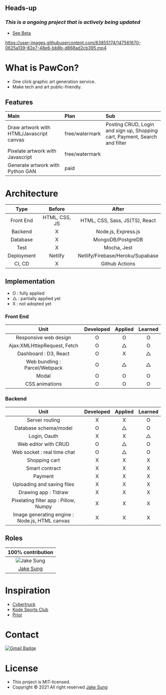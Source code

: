 ## Heads-up
### *This is a ongoing project that is actively being updated*

- [See Beta](https://bit.ly/hello_visitor)

https://user-images.githubusercontent.com/83855174/147561670-0625a139-82e7-48e6-bb8b-d868ad2cb395.mp4

# What is PawCon?
- One click graphic art generation service. 
- Make tech and art public-friendly.

## Features
|Main|Plan|Sub|
|:---|:--|:---|
|Draw artwork with HTML/Javascript canvas|free/watermark|Posting CRUD, Login and sign up, Shopping cart, Payment, Search and filter|
|Pixelate artwork with Javascript|free/watermark
|Generate artwork with Python GAN|paid

# Architecture
|Type|Before|After|
|:-----:|:----:|:---:|
|Front End|HTML, CSS, JS|HTML, CSS, Sass, JS(TS), React|
|Backend|X              |Node.js, Express.js|
|Database|X             |MongoDB/PostgreDB|
|Test|X                 |Mocha, Jest|
|Deployment|Netlify     |Netlify/Firebase/Heroku/Supabase|
|CI, CD|X               |Github Actions|

## Implementation
- O : fully applied
- △ : partially applied yet
- X : not adopted yet

### Front End
|Unit                                    |Developed|Applied|Learned|
|:--------------------------------------:|:-------:|:-----:|:-----:|
|Responsive web design                   |O        |O      |O      |
|Ajax:XMLHttepRequest, Fetch             |O        |△      |O     |
|Dashboard : D3, React                   |O        |X      |△     |
|Web bundling : Parcel/Webpack           |O        |△      |△     |
|Modal                                   |O        |O      |O      |
|CSS animations                          |O        |O      |O      |

### Backend
|Unit                                                     |Developed|Applied|Learned|
|:-------------------------------------------------------:|:-------:|:-----:|:-----:|
|Server routing                                           |X        |X      |O      |
|Database schema/model                                    |O        |△      |O     |
|Login, Oauth                                             |X        |X      |△     |
|Web editor with CRUD                                     |O        |△      |O     |
|Web socket : real time chat                              |O        |△      |O     |
|Shopping cart                                            |X        |X      |X      |
|Smart contract                                           |X        |X      |X      |
|Payment                                                  |X        |X      |X      |
|Uploading and saving files                               |X        |X      |X      |
|Drawing app : Tldraw                                     |X        |X      |X      |
|Pixelating filter app : Pillow, Numpy                    |X        |X      |X      |
|Image generating engine : Node.js, HTML canvas           |X        |X      |X      |

## Roles 
|100% contribution|
|:-------:|
|<img src="https://github.com/developerasun.png?size=200" alt="Jake Sung"/>|
|<a href="https://github.com/developerasun">Jake Sung</a>|

# Inspiration
- [Cybertruck](https://bruno-simon.com/#cybertruck)
- [Kode Sports Club](https://www.kodeclubs.com/)
- [Prior](https://prior.co.jp/discover/en)

# Contact
[![Gmail Badge](https://img.shields.io/badge/Gmail-d14836?style=flat-square&logo=Gmail&logoColor=white&link=mailto:designerasun@gmail.com)](mailto:designerasun@gmail.com)

# License 
- This project is MIT-licensed.
- Copyright © 2021 All right reserved [Jake Sung](https://github.com/developerasun) 


